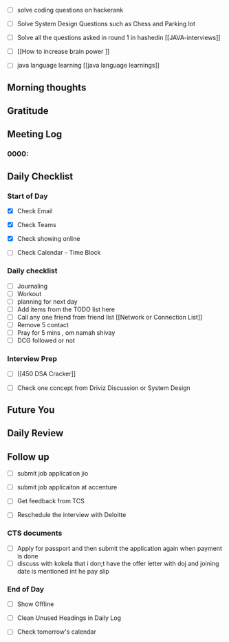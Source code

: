 - [ ] solve coding questions on hackerank
- [ ] Solve System Design Questions such as Chess and Parking lot
- [ ] Solve all the questions asked in round 1 in hashedin [[JAVA-interviews]]
- [ ] [[How to increase brain power ]]
- [ ] java language learning [[java language learnings]]


## Morning thoughts

## Gratitude

## Meeting Log

### 0000:

## Daily Checklist 

### Start of Day

- [x] Check Email

- [x] Check Teams

- [x] Check showing online

- [ ] Check Calendar - Time Block


### Daily checklist

- [ ] Journaling
- [ ] Workout
- [ ] planning for next day
- [ ] Add items from the TODO list here
- [ ] Call any one friend from friend list [[Network or Connection List]]
- [ ] Remove 5 contact
- [ ] Pray for 5 mins , om namah shivay
- [ ] DCG followed or not 

### Interview Prep
- [ ] [[450 DSA Cracker]]
- [ ] Check one concept from Driviz Discussion or System Design 





## Future You
## Daily Review  
## Follow up

- [ ] submit job application jio
- [ ] submit job applicaiton at accenture
- [ ] Get feedback from TCS
- [ ] Reschedule the interview with Deloitte


### CTS documents

- [ ] Apply for passport and then submit the application again when payment is done
- [ ] discuss with kokela that i don;t have the offer letter with doj and joining date is mentioned int he pay slip

### End of Day

- [ ] Show Offline

- [ ] Clean Unused Headings in Daily Log

- [ ] Check tomorrow's calendar
